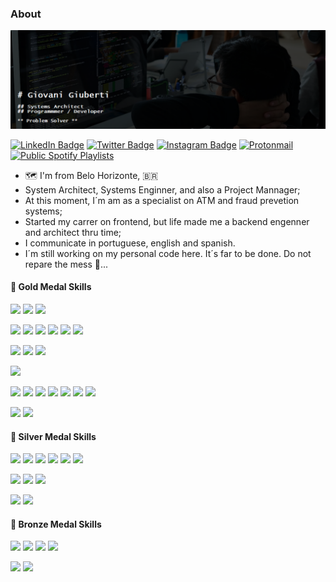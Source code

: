 ### About
![@giuberti](/resources/img/banner.png)
<!---
[![Visits Badge](https://badges.pufler.dev/visits/braydoncoyer/braydoncoyer)](https:braydoncoyer.dev)
[![CodePen Badge](https://img.shields.io/badge/CodePen-Profile-informational?style=flat&logo=codepen&logoColor=white&color=black)](https://codepen.io/braydoncoyer)
--->
[![LinkedIn Badge](https://img.shields.io/badge/LinkedIn-Profile-informational?style=flat&logo=linkedin&logoColor=white&color=0D76A8)](https://www.linkedin.com/in/giuberti/)
[![Twitter Badge](https://img.shields.io/badge/Twitter-Profile-informational?style=flat&logo=twitter&logoColor=white&color=1CA2F1)](https://twitter.com/gritante)
[![Instagram Badge](https://img.shields.io/badge/Instagram-Profile-informational?style=flat&logo=instagram&logoColor=white&color=E4405F)](https://instagram.com/giuberti)
[![Protonmail](https://img.shields.io/badge/ProtonMail-Mail%20Me-informational?style=flat&logo=protonmail&logoColor=white&color=8B89CC)](mailto:giuberti@protonmail.com)
[![Public Spotify Playlists](https://img.shields.io/badge/Spotify-Public%20Playlists-informational?&style=flat&logo=spotify&logoColor=white&color=1ED760)](https://open.spotify.com/user/giuberti/playlists)

- 🗺️ I'm from Belo Horizonte, 🇧🇷
- System Architect, Systems Enginner, and also a Project Mannager;
- At this moment, I´m am as a specialist on ATM and fraud prevetion systems;
- Started my carrer on frontend, but life made me a backend engenner and architect thru time;
- I communicate in portuguese, english and spanish.
- I´m still working on my personal code here. It´s far to be done. Do not repare the mess 👀...

#### 🥇 Gold Medal Skills
  
![](https://img.shields.io/badge/C%23-239120?style=flat&logo=c-sharp&logoColor=white)
![](https://img.shields.io/badge/.NET-Framework%204.7.8-informational?style=flat&logo=.net&logoColor=white&color=5C2D91)
![](https://img.shields.io/badge/.NET-Core%203.1-informational?style=flat&logo=.net&logoColor=white&color=5C2D91)

![](https://img.shields.io/badge/JavaScript-F7DF1E?style=flat&logo=javascript&logoColor=black) 
![](https://img.shields.io/badge/jQuery-0769AD?style=flat&logo=jquery&logoColor=white)
![](https://img.shields.io/badge/HTML-239120?style=flat&logo=html5&logoColor=white)
![](https://img.shields.io/badge/HTML5-E34F26?style=flat&logo=html5&logoColor=white)
![](https://img.shields.io/badge/CSS-239120?&style=flat&logo=css3&logoColor=white)
![](https://img.shields.io/badge/CSS3-1572B6?style=flat&logo=css3&logoColor=white)

![](https://img.shields.io/badge/MySQL-00000F?style=flat&logo=mysql&logoColor=white)
![](https://img.shields.io/badge/SQLite-07405E?style=flat&logo=sqlite&logoColor=white)
![](https://img.shields.io/badge/Microsoft_SQL_Server-CC2927?style=flat&logo=microsoft-sql-server&logoColor=white)

![](https://img.shields.io/badge/Microsoft_Azure-0089D6?style=flat&logo=microsoft-azure&logoColor=white)

![](https://img.shields.io/badge/Microsoft_Excel-217346?style=flat&logo=microsoft-excel&logoColor=white)
![](https://img.shields.io/badge/Microsoft_PowerPoint-B7472A?style=flat&logo=microsoft-powerpoint&logoColor=white)
![](https://img.shields.io/badge/Microsoft_Access-A4373A?style=flat&logo=microsoft-access&logoColor=white)
![](https://img.shields.io/badge/Microsoft_Office-D83B01?style=flat&logo=microsoft-office&logoColor=white)
![](https://img.shields.io/badge/Microsoft_SharePoint-0078D4?style=flat&logo=microsoft-sharepoint&logoColor=white)
![](https://img.shields.io/badge/Microsoft_Word-2B579A?style=flat&logo=microsoft-word&logoColor=white)
![](https://img.shields.io/badge/Microsoft_Visio-3955A3?style=flate&logo=microsoft-visio&logoColor=white)

![](https://img.shields.io/badge/Markdown-000000?style=flat&logo=markdown&logoColor=white) 
![](https://img.shields.io/badge/Shell_Script-121011?style=flat&logo=gnu-bash&logoColor=white) 

#### 🥈 Silver Medal Skills

![](https://img.shields.io/badge/PHP-777BB4?style=flat&logo=php&logoColor=white)
![](https://img.shields.io/badge/Python-3776AB?style=flat&logo=python&logoColor=white)
![](https://img.shields.io/badge/Bootstrap-563D7C?style=flat&logo=bootstrap&logoColor=white)
![](https://img.shields.io/badge/Node.js-43853D?style=flat&logo=node.js&logoColor=white)
![](https://img.shields.io/badge/React-20232A?style=flat&logo=react&logoColor=61DAFB)
![](https://img.shields.io/badge/Vue.js-35495E?style=flat&logo=vue.js&logoColor=4FC08D)

![](https://img.shields.io/badge/Java-ED8B00?style=flat&logo=java&logoColor=white)
![](https://img.shields.io/badge/C-00599C?style=flat&logo=c&logoColor=white)
![](https://img.shields.io/badge/C%2B%2B-00599C?style=flat&logo=c%2B%2B&logoColor=white)

![](https://aleen42.github.io/badges/src/photoshop.svg)
![](https://aleen42.github.io/badges/src/illustrator.svg)

#### 🥉 Bronze Medal Skills</summary>

![](https://img.shields.io/badge/Angular-DD0031?style=flat&logo=angular&logoColor=white)
![](https://img.shields.io/badge/AngularJS-E23237?style=flat&logo=angularjs&logoColor=white)
![](https://img.shields.io/badge/React_Native-20232A?style=flat&logo=react&logoColor=61DAFB)
![](https://img.shields.io/badge/TypeScript-007ACC?style=flat&logo=typescript&logoColor=white)

![](https://img.shields.io/badge/Ruby-CC342D?style=flat&logo=ruby&logoColor=white)
![](https://img.shields.io/badge/SAP-0FAAFF?style=flat&logo=sap&logoColor=white)

<!---
giuberti/giuberti is a ✨ special ✨ repository because its `README.md` (this file) appears on your GitHub profile.
You can click the Preview link to take a look at your changes.
-->
